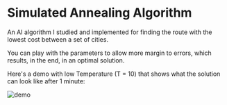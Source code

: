 # Simulated Annealing Algorithm

An AI algorithm I studied and implemented for finding the route with the lowest cost between a set of cities.

You can play with the parameters to allow more margin to errors, which results, in the end, in an optimal solution.

Here's a demo with low Temperature (T = 10) that shows what the solution can look like after 1 minute:

![demo](demo.gif)

